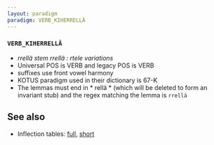 ```yaml
---
layout: paradigm
paradigm: VERB_KIHERRELLÄ
---
```

### ` VERB_KIHERRELLÄ `

* _rrellä stem rrellä : rtele variations_
* Universal POS is VERB and legacy POS is VERB
* suffixes use front vowel harmony
* KOTUS paradigm used in their dictionary is 67-K
* The lemmas must end in * rellä * (which will be deleted to form an invariant stub) and the regex matching the lemma is ` rrellä `

## See also

* Inflection tables: [full](gen/K/kiherrellä.html), [short](gen/K/kiherrellä_wikt.html)

